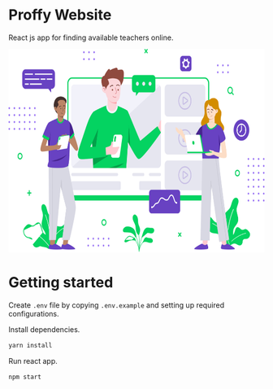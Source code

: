 # Proffy Website

React js app for finding available teachers online.

<img src="./src/assets/images/landing.svg" height=400>

# Getting started

Create `.env` file by copying `.env.example` and setting up required configurations.

Install dependencies.

```bash
yarn install
```

Run react app.

```bash
npm start
```
